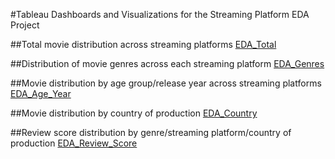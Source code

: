 #Tableau Dashboards and Visualizations for the Streaming Platform EDA Project

##Total movie distribution across streaming platforms 
[EDA_Total](https://public.tableau.com/views/Streaming_Platform_EDA_Total/D1?:language=en-GB&publish=yes&:display_count=n&:origin=viz_share_link)

##Distribution of movie genres across each streaming platform
[EDA_Genres](https://public.tableau.com/views/Streaming_Platform_EDA_Genres/D2?:language=en-GB&:display_count=n&:origin=viz_share_link)

##Movie distribution by age group/release year across streaming platforms
[EDA_Age_Year](https://public.tableau.com/views/Streaming_Platform_EDA_Age_Group_Release_Year/D3?:language=en-GB&:display_count=n&:origin=viz_share_link)

##Movie distribution by country of production
[EDA_Country](https://public.tableau.com/views/Streaming_Platform_EDA_Country/D4?:language=en-GB&:display_count=n&:origin=viz_share_link)  

##Review score distribution by genre/streaming platform/country of production
[EDA_Review_Score](https://public.tableau.com/views/Streaming_Platform_EDA_ReviewScores/Dashboard1?:language=en-GB&:display_count=n&:origin=viz_share_link)
